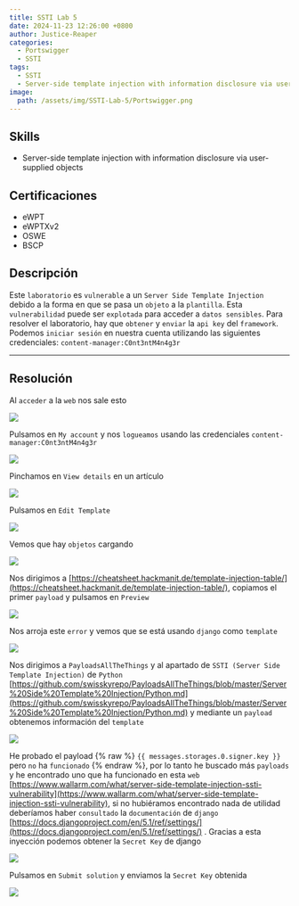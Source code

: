 ```yaml
---
title: SSTI Lab 5
date: 2024-11-23 12:26:00 +0800
author: Justice-Reaper
categories:
  - Portswigger
  - SSTI
tags:
  - SSTI
  - Server-side template injection with information disclosure via user-supplied objects
image:
  path: /assets/img/SSTI-Lab-5/Portswigger.png
---
```


## Skills

- Server-side template injection with information disclosure via user-supplied objects

## Certificaciones

- eWPT
- eWPTXv2
- OSWE
- BSCP
  
## Descripción

Este `laboratorio` es `vulnerable` a un `Server Side Template Injection` debido a la forma en que se pasa un `objeto` a la `plantilla`. Esta `vulnerabilidad` puede ser `explotada` para acceder a `datos sensibles`. Para resolver el laboratorio, hay que `obtener` y `enviar` la `api key` del `framework`. Podemos `iniciar sesión` en nuestra cuenta utilizando las siguientes credenciales: `content-manager:C0nt3ntM4n4g3r
`

---
## Resolución

Al `acceder` a la `web` nos sale esto

![](/assets/img/SSTI-Lab-5/image_1.png)

Pulsamos en `My account` y nos `logueamos` usando las credenciales `content-manager:C0nt3ntM4n4g3r`

![](/assets/img/SSTI-Lab-5/image_2.png)

Pinchamos en `View details` en un artículo

![](/assets/img/SSTI-Lab-5/image_3.png)

Pulsamos en `Edit Template`

![](/assets/img/SSTI-Lab-5/image_4.png)

Vemos que hay `objetos` cargando

![](/assets/img/SSTI-Lab-5/image_5.png)

Nos dirigimos a [https://cheatsheet.hackmanit.de/template-injection-table/](https://cheatsheet.hackmanit.de/template-injection-table/), copiamos el primer `payload` y pulsamos en `Preview`

![](/assets/img/SSTI-Lab-5/image_6.png)

Nos arroja este `error` y vemos que se está usando `django` como `template`

![](/assets/img/SSTI-Lab-5/image_7.png)

Nos dirigimos a `PayloadsAllTheThings` y al apartado de `SSTI (Server Side Template Injection)` de `Python` [https://github.com/swisskyrepo/PayloadsAllTheThings/blob/master/Server%20Side%20Template%20Injection/Python.md](https://github.com/swisskyrepo/PayloadsAllTheThings/blob/master/Server%20Side%20Template%20Injection/Python.md) y mediante un `payload` obtenemos información del `template`

![](/assets/img/SSTI-Lab-5/image_8.png)

He probado el payload {% raw %} `{{ messages.storages.0.signer.key }}` pero `no` ha `funcionado` {% endraw %}, por lo tanto he buscado más `payloads` y he encontrado uno que ha funcionado en esta `web` [https://www.wallarm.com/what/server-side-template-injection-ssti-vulnerability](https://www.wallarm.com/what/server-side-template-injection-ssti-vulnerability), si no hubiéramos encontrado nada de utilidad deberíamos haber `consultado` la `documentación` de `django` [https://docs.djangoproject.com/en/5.1/ref/settings/](https://docs.djangoproject.com/en/5.1/ref/settings/) . Gracias a esta inyección podemos obtener la `Secret Key` de django

![](/assets/img/SSTI-Lab-5/image_9.png)

Pulsamos en `Submit solution` y enviamos la `Secret Key` obtenida

![](/assets/img/SSTI-Lab-5/image_10.png)
